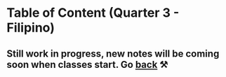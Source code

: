 # Table of Content (Quarter 3 - Filipino)

## Still work in progress, new notes will be coming soon when classes start. Go [back](./index.md) ⚒️